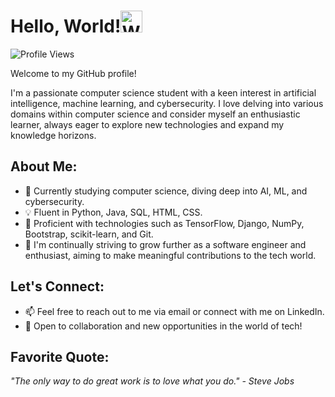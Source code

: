 <h1 align="left">Hello, World!<img src="https://media.tenor.com/nebZyl8oN7IAAAAi/wave-hello.giff" alt="Wave hello" style="height: 35px; width:35px;"/> </h1>

<p align="top-left">
    <img src="https://komarev.com/ghpvc/?username=MTAhere04&color=green" alt="Profile Views">
    
</p>



Welcome to my GitHub profile! 

I'm a passionate computer science student with a keen interest in artificial intelligence, machine learning, and cybersecurity. I love delving into various domains within computer science and consider myself an enthusiastic learner, always eager to explore new technologies and expand my knowledge horizons.

## About Me:

- 🔬 Currently studying computer science, diving deep into AI, ML, and cybersecurity.
- 💡 Fluent in Python, Java, SQL, HTML, CSS.
- 🚀 Proficient with technologies such as TensorFlow, Django, NumPy, Bootstrap, scikit-learn, and Git.
- 🌱 I'm continually striving to grow further as a software engineer and enthusiast, aiming to make meaningful contributions to the tech world.

## Let's Connect:

- 📫 Feel free to reach out to me via email or connect with me on LinkedIn.
- 🤝 Open to collaboration and new opportunities in the world of tech!

## Favorite Quote:

_"The only way to do great work is to love what you do." - Steve Jobs_
